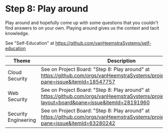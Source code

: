 # Step 8: Play around

Play around and hopefully come up with some questions that you couldn't find answers to on your own. Playing around gives us the context and tacit knowledge.

See "Self-Education" at https://github.com/vanHeemstraSystems/self-education

| Theme | Description |
| -- | -- |
| Cloud Security | See on Project Board: "Step 8: Play around" at https://github.com/orgs/vanHeemstraSystems/projects/9/views/1?pane=issue&itemId=18547757 |
| Web Security | See on Project Board: "Step 8: Play around" at https://github.com/orgs/vanHeemstraSystems/projects/16/views/1?layout=board&pane=issue&itemId=28191960 |
| Security Engineering | See on Project Board: "Step 8: Play around" at https://github.com/orgs/vanHeemstraSystems/projects/36/views/1?pane=issue&itemId=63280242 |
